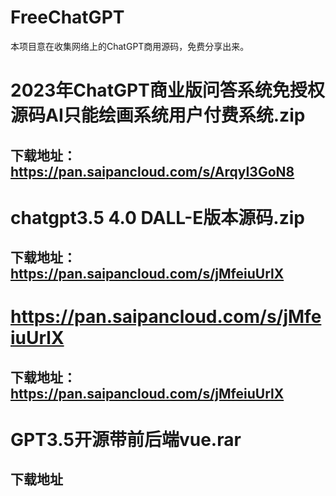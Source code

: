 # FreeChatGPT
本项目意在收集网络上的ChatGPT商用源码，免费分享出来。

# 2023年ChatGPT商业版问答系统免授权源码AI只能绘画系统用户付费系统.zip
## 下载地址：https://pan.saipancloud.com/s/ArqyI3GoN8

# chatgpt3.5 4.0 DALL-E版本源码.zip
## 下载地址：https://pan.saipancloud.com/s/jMfeiuUrlX

# https://pan.saipancloud.com/s/jMfeiuUrlX
## 下载地址：https://pan.saipancloud.com/s/jMfeiuUrlX

# GPT3.5开源带前后端vue.rar
## 下载地址
